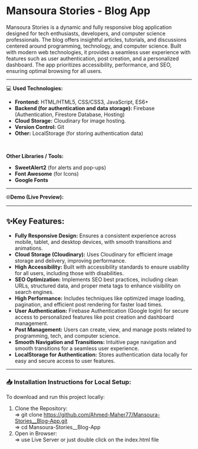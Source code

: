 # Mansoura Stories - Blog App
Mansoura Stories is a dynamic and fully responsive blog application designed for tech enthusiasts, developers, and computer science professionals. The blog offers insightful articles, tutorials, and discussions centered around programming, technology, and computer science. Built with modern web technologies, it provides a seamless user experience with features such as user authentication, post creation, and a personalized dashboard. The app prioritizes accessibility, performance, and SEO, ensuring optimal browsing for all users.


<hr/>

💻 **Used Technologies:** <br>
- <strong>Frontend:</strong> HTML/HTML5, CSS/CSS3, JavaScript, ES6+
- <strong>Backend (for authentication and data storage):</strong> Firebase (Authentication, Firestore Database, Hosting)
- <strong>Cloud Storage:</strong> Cloudinary for image hosting.
- <strong>Version Control:</strong> Git
- <strong>Other:</strong> LocalStorage (for storing authentication data)

<br/>

**Other Libraries / Tools:** <br>
- <strong>SweetAlert2</strong> (for alerts and pop-ups)
- <strong>Font Awesome</strong> (for Icons)
- <strong>Google Fonts</strong>

<hr/>

🌐**Demo (Live Preview):** <a href="" target="_blank"></a> 

<hr/>

## ✨Key Features:
- <strong>Fully Responsive Design:</strong> Ensures a consistent experience across mobile, tablet, and desktop devices, with smooth transitions and animations.
- <strong>Cloud Storage (Cloudinary):</strong> Uses Cloudinary for efficient image storage and delivery, improving performance.
- <strong>High Accessibility:</strong> Built with accessibility standards to ensure usability for all users, including those with disabilities.
- <strong>SEO Optimization:</strong> Implements SEO best practices, including clean URLs, structured data, and proper meta tags to enhance visibility on search engines.
- <strong>High Performance:</strong> Includes techniques like optimized image loading, pagination, and efficient post rendering for faster load times.
- <strong>User Authentication:</strong> Firebase Authentication (Google login) for secure access to personalized features like post creation and dashboard management.
- <strong>Post Management:</strong> Users can create, view, and manage posts related to programming, tech, and computer science.
- <strong>Smooth Navigation and Transitions:</strong> Intuitive page navigation and smooth transitions for a seamless user experience.
- <strong>LocalStorage for Authentication:</strong> Stores authentication data locally for easy and secure access to user features.

<hr>

### 📥 Installation Instructions for Local Setup:
To download and run this project locally:
1. Clone the Repository: <br/>
=> git clone https://github.com/Ahmed-Maher77/Mansoura-Stories__Blog-App.git <br/>
=> cd Mansoura-Stories__Blog-App
2. Open in Browser: <br/>
=> use Live Server or just double click on the index.html file
